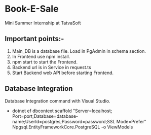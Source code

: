 # Book-E-Sale
Mini Summer Internship at TatvaSoft

## Important points:-
1. Main_DB is a database file. Load in PgAdmin in schema section.
2. In Frontend use npm install.
3. npm start to start the Frontend.
4. Backend url is in Service in request.ts
5. Start Backend web API before starting Frontend.

## Database Integration
Database Integration command with Visual Studio.
* dotnet ef dbcontext scaffold "Server=localhost; Port=port;Database=database-name;UserId=postgres;Password=password;SSL Mode=Prefer" Npgsql.EntityFrameworkCore.PostgreSQL -o ViewModels
